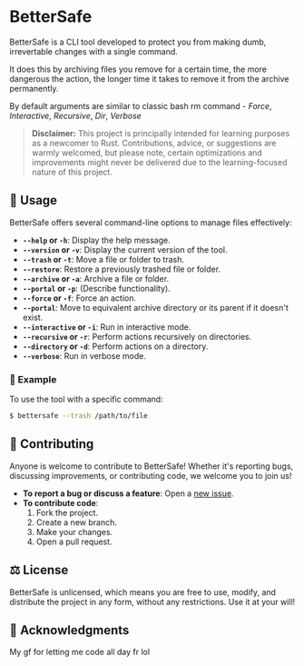 # BetterSafe
BetterSafe is a CLI tool developed to protect you from making dumb, irrevertable changes with a single command.

It does this by archiving files you remove for a certain time, the more dangerous the action, the longer time it takes to remove it from the archive permanently.

By default arguments are similar to classic bash rm command - *Force*, *Interactive*, *Recursive*, *Dir*, *Verbose*

> **Disclaimer:** This project is principally intended for learning purposes as a newcomer to Rust. Contributions, advice, or suggestions are warmly welcomed, but please note, certain optimizations and improvements might never be delivered due to the learning-focused nature of this project.

## 🚀 Usage

BetterSafe offers several command-line options to manage files effectively:

- **`--help` or `-h`**: Display the help message.
- **`--version` or `-v`**: Display the current version of the tool.
- **`--trash` or `-t`**: Move a file or folder to trash.
- **`--restore`**: Restore a previously trashed file or folder.
- **`--archive` or `-a`**: Archive a file or folder.
- **`--portal` or `-p`**: (Describe functionality).
- **`--force` or `-f`**: Force an action.
- **`--portal`**: Move to equivalent archive directory or its parent if it doesn't exist.
- **`--interactive` or `-i`**: Run in interactive mode.
- **`--recursive` or `-r`**: Perform actions recursively on directories.
- **`--directory` or `-d`**: Perform actions on a directory.
- **`--verbose`**: Run in verbose mode.

### 📖 Example

To use the tool with a specific command:
```sh
$ bettersafe --trash /path/to/file
```
## 🌟 Contributing

Anyone is welcome to contribute to BetterSafe! Whether it's reporting bugs, discussing improvements, or contributing code, we welcome you to join us!

- **To report a bug or discuss a feature**: Open a [new issue](https://github.com/0x1_david/BetterSafe/issues/new).
- **To contribute code**: 
  1. Fork the project.
  2. Create a new branch.
  3. Make your changes.
  4. Open a pull request.


## ⚖️ License

BetterSafe is unlicensed, which means you are free to use, modify, and distribute the project in any form, without any restrictions. Use it at your will!

## 🙏 Acknowledgments

My gf for letting me code all day fr lol

